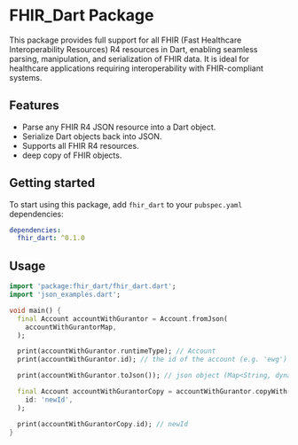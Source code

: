 # FHIR_Dart Package

This package provides full support for all FHIR (Fast Healthcare Interoperability Resources) R4 resources in Dart, enabling seamless parsing, manipulation, and serialization of FHIR data. It is ideal for healthcare applications requiring interoperability with FHIR-compliant systems.

## Features

- Parse any FHIR R4 JSON resource into a Dart object.
- Serialize Dart objects back into JSON.
- Supports all FHIR R4 resources.
- deep copy of FHIR objects.

## Getting started

To start using this package, add `fhir_dart` to your `pubspec.yaml` dependencies:

```yaml
dependencies:
  fhir_dart: ^0.1.0
```

## Usage

```dart
import 'package:fhir_dart/fhir_dart.dart';
import 'json_examples.dart';

void main() {
  final Account accountWithGurantor = Account.fromJson(
    accountWithGurantorMap,
  );

  print(accountWithGurantor.runtimeType); // Account
  print(accountWithGurantor.id); // the id of the account (e.g. 'ewg')

  print(accountWithGurantor.toJson()); // json object (Map<String, dynamic>)

  final Account accountWithGurantorCopy = accountWithGurantor.copyWith(
    id: 'newId',
  );

  print(accountWithGurantorCopy.id); // newId
}

```
